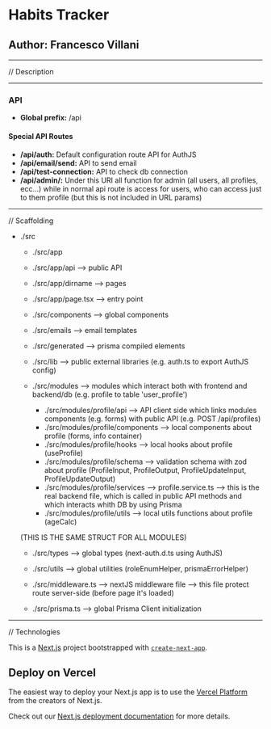 # Habits Tracker
## **Author:** Francesco Villani

--- 

// Description

---

### API

- **Global prefix:** /api

#### Special API Routes

- **/api/auth:** Default configuration route API for AuthJS
- **/api/email/send:** API to send email
- **/api/test-connection:** API to check db connection
- **/api/admin/:** Under this URI all function for admin (all users, all profiles, ecc...) while in normal api route is access for users, who can access just to them profile (but this is not included in URL params)


---

// Scaffolding

- ./src

    - ./src/app
    - ./src/app/api --> public API
    - ./src/app/dirname --> pages
    - ./src/app/page.tsx --> entry point

    - ./src/components --> global components
    - ./src/emails --> email templates
    - ./src/generated --> prisma compiled elements
    - ./src/lib --> public external libraries (e.g. auth.ts to export AuthJS config)

    - ./src/modules --> modules which interact both with frontend and backend/db (e.g. profile to table 'user_profile')
        - ./src/modules/profile/api --> API client side which links modules components (e.g. forms) with public API (e.g. POST /api/profiles)
        - ./src/modules/profile/components --> local components about profile (forms, info container)
        - ./src/modules/profile/hooks --> local hooks about profile (useProfile)
        - ./src/modules/profile/schema --> validation schema with zod about profile (ProfileInput, ProfileOutput, ProfileUpdateInput, ProfileUpdateOutput)
        - ./src/modules/profile/services --> profile.service.ts --> this is the real backend file, which is called in public API methods and which interacts whith DB by using Prisma
        - ./src/modules/profile/utils --> local utils functions about profile (ageCalc)

    (THIS IS THE SAME STRUCT FOR ALL MODULES)

    - ./src/types --> global types (next-auth.d.ts using AuthJS)
    - ./src/utils --> global utilities (roleEnumHelper, prismaErrorHelper)

    - ./src/middleware.ts --> nextJS middleware file --> this file protect route server-side (before page it's loaded)
    - ./src/prisma.ts --> global Prisma Client initialization

---

// Technologies




This is a [Next.js](https://nextjs.org) project bootstrapped with [`create-next-app`](https://nextjs.org/docs/app/api-reference/cli/create-next-app).


## Deploy on Vercel

The easiest way to deploy your Next.js app is to use the [Vercel Platform](https://vercel.com/new?utm_medium=default-template&filter=next.js&utm_source=create-next-app&utm_campaign=create-next-app-readme) from the creators of Next.js.

Check out our [Next.js deployment documentation](https://nextjs.org/docs/app/building-your-application/deploying) for more details.
